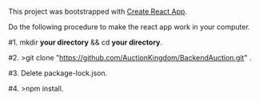 This project was bootstrapped with [Create React App](https://github.com/facebook/create-react-app).

Do the following procedure to make the react app work in your computer.

#1. mkdir **your directory** && cd **your directory**.
  
#2. >git clone "https://github.com/AuctionKingdom/BackendAuction.git" .

#3. Delete package-lock.json.

#4. >npm install.
